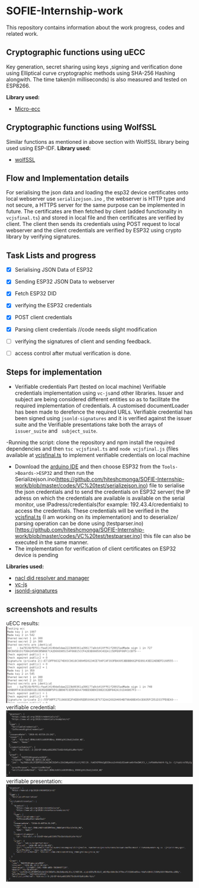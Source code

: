 # SOFIE-Internship-work
This repository contains information about the work progress, codes and related work.

## Cryptographic functions using uECC
Key generation, secret sharing using keys ,signing and verification done using Elliptical curve cryptographic methods using SHA-256  Hashing alongwith. The time taken(in milliseconds) is also measured and tested on ESP8266.

<b>Library used:</b>
- [Micro-ecc](https://github.com/kmackay/micro-ecc)


## Cryptographic functions using WolfSSL
Similar functions as mentioned in  above section with WolfSSL library being used using ESP-IDF. 
<b>Library used:</b>
- [wolfSSL]( https://github.com/wolfSSL/wolfssl
)


## Flow and Implementation details

For serialising the json data and loading the esp32 device certificates onto local webserver use ```serializejson.ino``` , the webserver is HTTP type and not secure, a HTTPS server for the same purpose can be implemented in future. The certificates are then fetched by client (added functionality in ```vcjsfinal.ts```) and stored in local file and then certificates are verified by client. The client then sends its credentials using POST request to local webserver and the client credentials are verified by ESP32 using crypto library by verifying signatures.


##  Task Lists and progress
- [X] Serialising JSON Data of ESP32
- [X] Sending ESP32 JSON Data to webserver
- [X] Fetch ESP32 DID
- [X] verifying the ESP32 credentials
- [X] POST client credentials 
- [X] Parsing client credentials //code needs slight modification
- [ ] verifying the signatures of client and sending feedback.
- [ ] access control after mutual verification is done. 


## Steps for implementation

- Verifiable credentials Part (tested on local machine)
Verifiable credentials implementation using ```vc-js```and other libraries. Issuer and subject are being considered different entities so as to facilitate the required implementation of credentials. A customised documentLoader has been made to derefence the required URLs. Verifiable credential has been signed using  ```jsonld-signatures``` and it is verified against the issuer suite and the Verifiable presentations take both the arrays of ```issuer_suite``` and ``` subject_suite```.

-Running the script: clone the repository and npm install the required dependencies and then  ```tsc vcjsfinal.ts``` and ```node vcjsfinal.js``` (files available at [vcjsfinal.ts](https://github.com/hiteshcmonga/SOFIE-Internship-work/blob/master/codes/VC%20test/vcjsfinal.ts) to implement verifiable credentials on local machine

- Download the [arduino IDE](https://www.arduino.cc/en/main/software) and then choose ESP32 from the ```Tools->Boards->ESP32``` and then run the Serializejson.ino(https://github.com/hiteshcmonga/SOFIE-Internship-work/blob/master/codes/VC%20test/serializejson.ino) file to serialise the json credentials and to send the credentials on ESP32 server( the IP adress on which the credentials are available is available on the serial monitor, use IPadress/credentials(for example: 192.43.4/credentials) to access the credentials. These credentials will be verified in the  [vcjsfinal.ts](https://github.com/hiteshcmonga/SOFIE-Internship-work/blob/master/codes/VC%20test/vcjsfinal.ts) (I am working on its implementation) and to deserialize/ parsing operation can be done using (testparser.ino)[https://github.com/hiteshcmonga/SOFIE-Internship-work/blob/master/codes/VC%20test/testparser.ino] this file can also be executed in the same manner.
- The implementation for verification of client certificates on ESP32 device is pending







<b>Libraries used:</b>
- [nacl did resolver and manager](https://github.com/uport-project/nacl-did)
- [vc-js](https://github.com/digitalbazaar/vc-js)
- [jsonld-signatures](https://github.com/digitalbazaar/jsonld-signatures)





## screenshots and results
uECC results:
![uECC results](https://github.com/hiteshcmonga/SOFIE-Internship-work/blob/master/results/uecclatest.png)
verifiable credential:
![Verifiable credentail](https://github.com/hiteshcmonga/SOFIE-Internship-work/blob/master/results/createvc.png)
verifiable presentation:
![verifiable presentatiton](https://github.com/hiteshcmonga/SOFIE-Internship-work/blob/master/results/createvp1.png)



